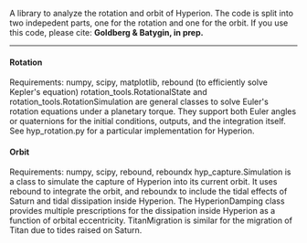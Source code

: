 A library to analyze the rotation and orbit of Hyperion. The code is split into two indepedent parts, one for the rotation and one for the orbit.
If you use this code, please cite: **Goldberg & Batygin, in prep.**


---

#### Rotation
Requirements: numpy, scipy, matplotlib, rebound (to efficiently solve Kepler's equation)
rotation_tools.RotationalState and rotation_tools.RotationSimulation are general classes to solve Euler's rotation equations under a planetary torque. They support both Euler angles or quaternions for the initial conditions, outputs, and the integration itself. See hyp_rotation.py for a particular implementation for Hyperion.

#### Orbit
Requirements: numpy, scipy, rebound, reboundx
hyp_capture.Simulation is a class to simulate the capture of Hyperion into its current orbit. It uses rebound to integrate the orbit, and reboundx to include the tidal effects of Saturn and tidal dissipation inside Hyperion. The HyperionDamping class provides multiple prescriptions for the dissipation inside Hyperion as a function of orbital eccentricity. TitanMigration is similar for the migration of Titan due to tides raised on Saturn. 


